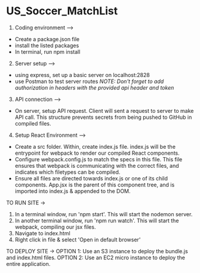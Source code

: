 # US_Soccer_MatchList

1. Coding environment -->
  - Create a package.json file
  - install the listed packages
  - In terminal, run npm install

2. Server setup -->
  - using express, set up a basic server on localhost:2828
  - use Postman to test server routes
    *NOTE: Don't forget to add authorization in headers with the provided api header and token*

3. API connection -->
  - On server, setup API request. Client will sent a request to server to make API call. This structure prevents secrets from being pushed to GitHub in compiled files.

4. Setup React Environment -->
  - Create a src folder. Within, create index.js file. index.js will be the entrypoint for webpack to render our compiled React components.
  - Configure webpack.config.js to match the specs in this file. This file ensures that webpack is communicating with the correct files, and indicates which filetypes can be compiled.
  - Ensure all files are directed towards index.js or one of its child components. App.jsx is the parent of this component tree, and is imported into index.js & appended to the DOM.


TO RUN SITE ->
1. In a terminal window, run 'npm start'. This will start the nodemon server.
2. In another terminal window, run 'npm run watch'. This will start the webpack, compiling our jsx files.
1. Navigate to index.html
2. Right click in file & select 'Open in default browser'


TO DEPLOY SITE ->
OPTION 1: Use an S3 instance to deploy the bundle.js and index.html files.
OPTION 2: Use an EC2 micro instance to deploy the entire application.

